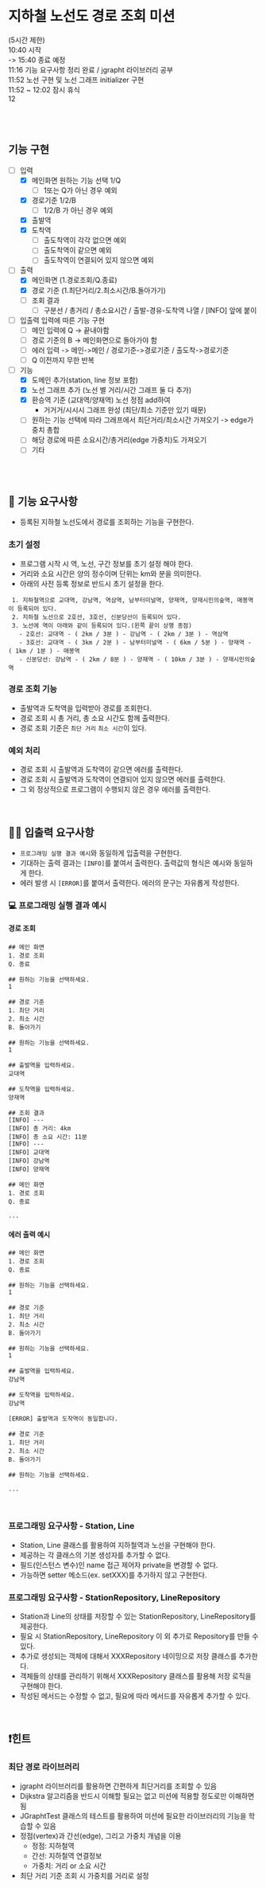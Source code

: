 # 지하철 노선도 경로 조회 미션

(5시간 제한) <br>
10:40 시작 <br>
-> 15:40 종료 예정 <br>
11:16 기능 요구사항 정리 완료 / jgrapht 라이브러리 공부 <br>
11:52 노선 구현 및 노선 그래프 initializer 구현 <br>
11:52 ~ 12:02 잠시 휴식<br>
12

<br><br>

## 기능 구현

- [ ] 입력
    - [X] 메인화면 원하는 기능 선택 1/Q
        - [ ] 1또는 Q가 아닌 경우 예외
    - [X] 경로기준 1/2/B
        - [ ] 1/2/B 가 아닌 경우 예외
    - [X] 출발역
    - [X] 도착역
        - [ ] 출도착역이 각각 없으면 예외
        - [ ] 출도착역이 같으면 예외
        - [ ] 출도착역이 연결되어 있지 않으면 예외
- [ ] 출력
    - [X] 메인화면 (1.경로조회/Q.종료)
    - [X] 경로 기준 (1.최단거리/2.최소시간/B.돌아가기)
    - [ ] 조회 결과
        - [ ] 구분선 / 총거리 / 총소요시간 / 출발-경유-도착역 나열 / [INFO] 앞에 붙이
- [ ] 입출력 입력에 따른 기능 구현
    - [ ] 메인 입력에 Q -> 끝내야함
    - [ ] 경로 기준의 B -> 메인화면으로 돌아가야 함
    - [ ] 에러 입력 -> 메인->메인 / 경로기준->경로기준 / 출도착->경로기준
    - [ ] Q 이전까지 무한 반복
- [ ] 기능
    - [X] 도메인 추가(station, line 정보 포함)
    - [X] 노선 그래프 추가 (노선 별 거리/시간 그래프 둘 다 추가)
    - [X] 환승역 기준 (교대역/양재역) 노선 정점 add하여
        - 거거거/시시시 그래프 완성 (최단/최소 기준만 있기 때문)
    - [ ] 원하는 기능 선택에 따라 그래프에서 최단거리/최소시간 가져오기 -> edge가중치 총합
    - [ ] 해당 경로에 따른 소요시간/총거리(edge 가중치)도 가져오기
    - [ ] 기타

<br><br>

## 🚀 기능 요구사항

- 등록된 지하철 노선도에서 경로를 조회하는 기능을 구현한다.

### 초기 설정

- 프로그램 시작 시 역, 노선, 구간 정보를 초기 설정 해야 한다.
- 거리와 소요 시간은 양의 정수이며 단위는 km와 분을 의미한다.
- 아래의 사전 등록 정보로 반드시 초기 설정을 한다.

```
 1. 지하철역으로 교대역, 강남역, 역삼역, 남부터미널역, 양재역, 양재시민의숲역, 매봉역이 등록되어 있다.
 2. 지하철 노선으로 2호선, 3호선, 신분당선이 등록되어 있다.
 3. 노선에 역이 아래와 같이 등록되어 있다.(왼쪽 끝이 상행 종점)
   - 2호선: 교대역 - ( 2km / 3분 ) - 강남역 - ( 2km / 3분 ) - 역삼역
   - 3호선: 교대역 - ( 3km / 2분 ) - 남부터미널역 - ( 6km / 5분 ) - 양재역 - ( 1km / 1분 ) - 매봉역
   - 신분당선: 강남역 - ( 2km / 8분 ) - 양재역 - ( 10km / 3분 ) - 양재시민의숲역
 ```

### 경로 조회 기능

- 출발역과 도착역을 입력받아 경로를 조회한다.
- 경로 조회 시 총 거리, 총 소요 시간도 함께 출력한다.
- 경로 조회 기준은 `최단 거리` `최소 시간`이 있다.

### 예외 처리

- 경로 조회 시 출발역과 도착역이 같으면 에러를 출력한다.
- 경로 조회 시 출발역과 도착역이 연결되어 있지 않으면 에러를 출력한다.
- 그 외 정상적으로 프로그램이 수행되지 않은 경우 에러를 출력한다.

<br>

## ✍🏻 입출력 요구사항

- `프로그래밍 실행 결과 예시`와 동일하게 입출력을 구현한다.
- 기대하는 출력 결과는 `[INFO]`를 붙여서 출력한다. 출력값의 형식은 예시와 동일하게 한다.
- 에러 발생 시 `[ERROR]`를 붙여서 출력한다. 에러의 문구는 자유롭게 작성한다.

### 💻 프로그래밍 실행 결과 예시

#### 경로 조회

```
## 메인 화면
1. 경로 조회
Q. 종료

## 원하는 기능을 선택하세요.
1

## 경로 기준
1. 최단 거리
2. 최소 시간
B. 돌아가기

## 원하는 기능을 선택하세요.
1

## 출발역을 입력하세요.
교대역

## 도착역을 입력하세요.
양재역

## 조회 결과
[INFO] ---
[INFO] 총 거리: 4km
[INFO] 총 소요 시간: 11분
[INFO] ---
[INFO] 교대역
[INFO] 강남역
[INFO] 양재역

## 메인 화면
1. 경로 조회
Q. 종료

...
```

#### 에러 출력 예시

```
## 메인 화면
1. 경로 조회
Q. 종료

## 원하는 기능을 선택하세요.
1

## 경로 기준
1. 최단 거리
2. 최소 시간 
B. 돌아가기

## 원하는 기능을 선택하세요.
1

## 출발역을 입력하세요.
강남역

## 도착역을 입력하세요.
강남역

[ERROR] 출발역과 도착역이 동일합니다.

## 경로 기준
1. 최단 거리
2. 최소 시간 
B. 돌아가기

## 원하는 기능을 선택하세요.

...

```

<br>

### 프로그래밍 요구사항 - Station, Line

- Station, Line 클래스를 활용하여 지하철역과 노선을 구현해야 한다.
- 제공하는 각 클래스의 기본 생성자를 추가할 수 없다.
- 필드(인스턴스 변수)인 name 접근 제어자 private을 변경할 수 없다.
- 가능하면 setter 메소드(ex. setXXX)를 추가하지 않고 구현한다.

### 프로그래밍 요구사항 - StationRepository, LineRepository

- Station과 Line의 상태를 저장할 수 있는 StationRepository, LineRepository를 제공한다.
- 필요 시 StationRepository, LineRepository 이 외 추가로 Repository를 만들 수 있다.
- 추가로 생성되는 객체에 대해서 XXXRepository 네이밍으로 저장 클래스를 추가한다.
- 객체들의 상태를 관리하기 위해서 XXXRepository 클래스를 활용해 저장 로직을 구현해야 한다.
- 작성된 메서드는 수정할 수 없고, 필요에 따라 메서드를 자유롭게 추가할 수 있다.

<br>

## ❗️힌트

### 최단 경로 라이브러리

- jgrapht 라이브러리를 활용하면 간편하게 최단거리를 조회할 수 있음
- Dijkstra 알고리즘을 반드시 이해할 필요는 없고 미션에 적용할 정도로만 이해하면 됨
- JGraphtTest 클래스의 테스트를 활용하여 미션에 필요한 라이브러리의 기능을 학습할 수 있음
- 정점(vertex)과 간선(edge), 그리고 가중치 개념을 이용
    - 정점: 지하철역
    - 간선: 지하철역 연결정보
    - 가중치: 거리 or 소요 시간
- 최단 거리 기준 조회 시 가중치를 거리로 설정

